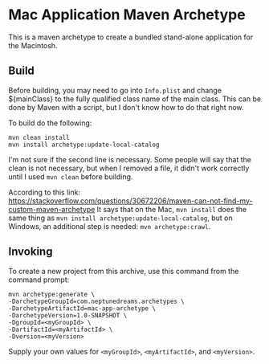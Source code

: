 # Mac Application Maven Archetype

This is a maven archetype to create a bundled stand-alone application for the Macintosh.

## Build

Before building, you may need to go into `Info.plist` and change ${mainClass} to the fully qualified class name of the main class. This can be done by Maven with a script, but I don't know how to do that right now.

To build do the following:

    mvn clean install
    mvn install archetype:update-local-catalog

I'm not sure if the second line is necessary. Some people will say that the clean is not necessary, but when I removed a file, it didn't work correctly until I used `mvn clean` before building.

According to this link: https://stackoverflow.com/questions/30672206/maven-can-not-find-my-custom-maven-archetype
It says that on the Mac, `mvn install` does the same thing as `mvn install archetype:update-local-catalog`, but on Windows, an additional step is needed: `mvn archetype:crawl`.

## Invoking

To create a new project from this archive, use this command from the command prompt:

    mvn archetype:generate \
    -DarchetypeGroupId=com.neptunedreams.archetypes \
    -DarchetypeArtifactId=mac-app-archetype \
    -DarchetypeVersion=1.0-SNAPSHOT \
    -DgroupId=<myGroupId> \
    -DartifactId=<myArtifactId> \
    -Dversion=<myVersion>

Supply your own values for `<myGroupId>`, `<myArtifactId>`, and `<myVersion>`.


 